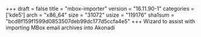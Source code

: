+++
draft = false
title = "mbox-importer"
version = "16.11.90-1"
categories = ['kde5']
arch = "x86_64"
size = "31072"
usize = "119176"
sha1sum = "bcd8f159f1599d0853507deb99dc177d5ccfa4e5"
+++
Wizard to assist with importing MBox email archives into Akonadi